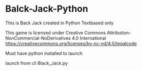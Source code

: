 # Balck-Jack-Python
This is Back Jack created in Python Textbased only

This game is licensed under Creative Commons Attribution-NonCommercial-NoDerivatives 4.0 International
https://creativecommons.org/licenses/by-nc-nd/4.0/legalcode

Must have python installed to launch

launch from cli Black_Jack.py
